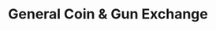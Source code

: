 ---
title: "General Coin & Gun Exchange"
url: /eau-claire/general-coin-and-gun-exchange/
shop: shop
---